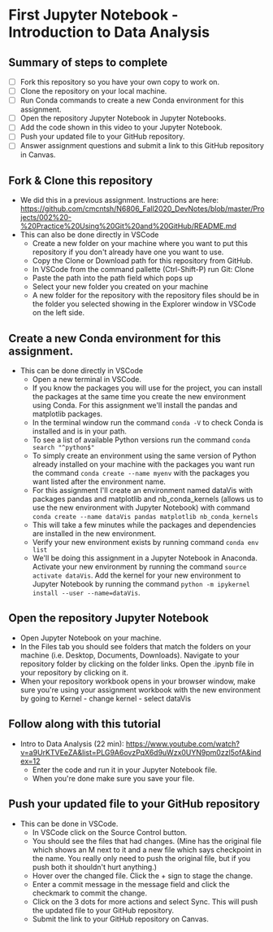 # First Jupyter Notebook - Introduction to Data Analysis

## Summary of steps to complete

- [ ] Fork this repository so you have your own copy to work on.
- [ ] Clone the repository on your local machine. 
- [ ] Run Conda commands to create a new Conda environment for this assignment.
- [ ] Open the repository Jupyter Notebook in Jupyter Notebooks.
- [ ] Add the code shown in this video to your Jupyter Notebook.
- [ ] Push your updated file to your GitHub repository.
- [ ] Answer assignment questions and submit a link to this GitHub repository in Canvas.

## Fork & Clone this repository

* We did this in a previous assignment. Instructions are here: https://github.com/cmcntsh/N6806_Fall2020_DevNotes/blob/master/Projects/002%20-%20Practice%20Using%20Git%20and%20GitHub/README.md
* This can also be done directly in VSCode
  * Create a new folder on your machine where you want to put this repository if you don't already have one you want to use.
  * Copy the Clone or Download path for this repository from GitHub.
  * In VSCode from the command pallette (Ctrl-Shift-P) run Git: Clone
  * Paste the path into the path field which pops up
  * Select your new folder you created on your machine
  * A new folder for the repository with the repository files should be in the folder you selected showing in the Explorer window in VSCode on the left side.

## Create a new Conda environment for this assignment.

* This can be done directly in VSCode
  * Open a new terminal in VSCode.
  * If you know the packages you will use for the project, you can install the packages at the same time you create the new environment using Conda. For this assignment we'll install the pandas and matplotlib packages.
  * In the terminal window run the command `conda -V` to check Conda is installed and is in your path.
  * To see a list of available Python versions run the command `conda search "^python$"`
  * To simply create an environment using the same version of Python already installed on your machine with the packages you want run the command `conda create --name myenv` with the packages you want listed after the environment name.
  * For this assignment I'll create an environment named dataVis with packages pandas and matplotlib and nb_conda_kernels (allows us to use the new environment with Jupyter Notebook) with command `conda create --name dataVis pandas matplotlib nb_conda_kernels`
  * This will take a few minutes while the packages and dependencies are installed in the new environment.
  * Verify your new environment exists by running command `conda env list`
  * We'll be doing this assignment in a Jupyter Notebook in Anaconda. Activate your new environment by running the command `source activate dataVis`. Add the kernel for your new environment to Jupyter Notebook by running the command `python -m ipykernel install --user --name=dataVis`.
  
## Open the repository Jupyter Notebook
* Open Jupyter Notebook on your machine.
* In the Files tab you should see folders that match the folders on your machine (i.e. Desktop, Documents, Downloads). Navigate to your repository folder by clicking on the folder links. Open the .ipynb file in your repository by clicking on it.
* When your repository workbook opens in your browser window, make sure you're using your assignment workbook with the new environment by going to Kernel - change kernel - select dataVis


## Follow along with this tutorial

* Intro to Data Analysis (22 min): https://www.youtube.com/watch?v=a9UrKTVEeZA&list=PLG9A6ovzPqX6d9uWzx0UYN9pm0zzl5ofA&index=12
  * Enter the code and run it in your Jupyter Notebook file.
  * When you're done make sure you save your file.

## Push your updated file to your GitHub repository

* This can be done in VSCode.
  * In VSCode click on the Source Control button.
  * You should see the files that had changes. (Mine has the original file which shows an M next to it and a new file which says checkpoint in the name. You really only need to push the original file, but if you push both it shouldn't hurt anything.)
  * Hover over the changed file. Click the + sign to stage the change.
  * Enter a commit message in the message field and click the checkmark to commit the change.
  * Click on the 3 dots for more actions and select Sync. This will push the updated file to your GitHub repository.
  * Submit the link to your GitHub repository on Canvas.
